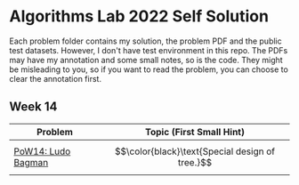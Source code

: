 # Algorithms Lab 2022 Self Solution

Each problem folder contains my solution, the problem PDF and the public test datasets. However, I don't have test environment in this repo. The PDFs may have my annotation and some small notes, so is the code. They might be misleading to you, so if you want to read the problem, you can choose to clear the annotation first.

## Week 14
| Problem | Topic (First Small Hint) |
| --- | --- |
| [PoW14: Ludo Bagman](week%2014/00_ludo_bagman/) |$$\color{black}\text{Special design of tree.}$$|

